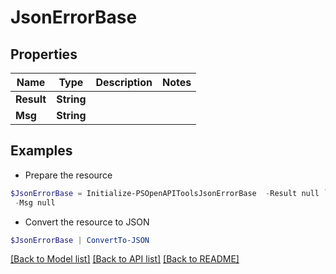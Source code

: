 # JsonErrorBase
## Properties

Name | Type | Description | Notes
------------ | ------------- | ------------- | -------------
**Result** | **String** |  | 
**Msg** | **String** |  | 

## Examples

- Prepare the resource
```powershell
$JsonErrorBase = Initialize-PSOpenAPIToolsJsonErrorBase  -Result null `
 -Msg null
```

- Convert the resource to JSON
```powershell
$JsonErrorBase | ConvertTo-JSON
```

[[Back to Model list]](../README.md#documentation-for-models) [[Back to API list]](../README.md#documentation-for-api-endpoints) [[Back to README]](../README.md)

